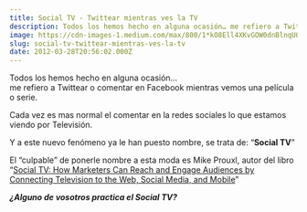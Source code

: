 ```yaml
---
title: Social TV - Twittear mientras ves la TV
description: Todos los hemos hecho en alguna ocasión… me refiero a Twittear o comentar en Facebook mientras vemos una película o serie. Cada vez es mas…
image: https://cdn-images-1.medium.com/max/800/1*kO8Ell4XKvGOW0dnBlnqUQ.jpeg
slug: social-tv-twittear-mientras-ves-la-tv
date: 2012-03-28T20:56:02.000Z
---
```



Todos los hemos hecho en alguna ocasión…  
me refiero a Twittear o comentar en Facebook mientras vemos una película o serie.

Cada vez es mas normal el comentar en la redes sociales lo que estamos viendo por Televisión.

Y a este nuevo fenómeno ya le han puesto nombre, se trata de: “**Social TV**”

El “culpable” de ponerle nombre a esta moda es Mike Prouxl, autor del libro “[Social TV: How Marketers Can Reach and Engage Audiences by Connecting Television to the Web, Social Media, and Mobile](https://www.amazon.com/-/es/Mike-Proulx/dp/1118167465/ref=sr_1_1?__mk_es_US=ÅMÅŽÕÑ&dchild=1&keywords=Social+TV%3A+How+Marketers+Can+Reach+and+Engage+Audiences+by+Connecting+Television+to+the+Web%2C+Social+Media%2C+and+Mobile&qid=1610999942&sr=8-1)”

***¿Alguno de vosotros practica el Social TV?***
